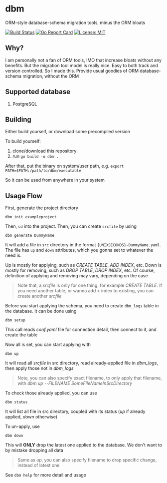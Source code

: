 # dbm
ORM-style database-schema migration tools, minus the ORM bloats

[![Build Status](https://travis-ci.org/aarondwi/dbm.svg?branch=master)](https://travis-ci.org/aarondwi/dbm)
[![Go Report Card](https://goreportcard.com/badge/github.com/aarondwi/dbm)](https://goreportcard.com/report/github.com/aarondwi/dbm)
[![License: MIT](https://img.shields.io/badge/License-MIT-yellow.svg)](https://opensource.org/licenses/MIT)

Why?
--------------------------
I am personally not a fan of ORM tools, IMO that increase bloats without any benefits.
But the migration tool model is really nice. Easy to both track and version controlled.
So I made this. Provide usual goodies of ORM database-schema migration, without the ORM

Supported database
--------------------------
1. PostgreSQL

Building
--------------------------
Either build yourself, or download some precompiled version

To build yourself:
1. clone/download this repository
2. run `go build -o dbm .`

After that, put the binary on system/user path, e.g. `export PATH=$PATH:/path/to/dbm/executable`

So it can be used from anywhere in your system

Usage Flow
--------------------------
First, generate the project directory
```
dbm init exampleproject
```

Then, `cd` into the project. Then, you can create `srcfile` by using
```
dbm generate DummyName
```
It will add a file in `src` directory in the format `{UNIXSECONDS}-DummyName.yaml`. The file has `up` and `down` attributes, which you gonna set to whatever the need is.

Up is mostly for applying, such as *CREATE TABLE*, *ADD INDEX*, etc. Down is mostly for removing, such as *DROP TABLE*, *DROP INDEX*, etc. Of course, definition of applying and removing may vary, depending on the case

> Note that, a *srcfile* is only for one thing, for example *CREATE TABLE*. If you need another table, or wanna add > index to existing, you can create another *srcfile*

Before you start applying the schema, you need to create `dbm_logs` table in the database. It can be done using
```
dbm setup
```
This call reads *conf.yaml* file for connection detail, then connect to it, and create the table

Now all is set, you can start applying with
```
dbm up
```
It will read all *srcfile* in src directory, read already-applied file in *dbm_logs*, then apply those not in *dbm_logs*

> Note, you can also specify exact filename, to only apply that filename, with *dbm up --FILENAME SomeFileNameInSrcDirectory*

To check those already applied, you can use
```
dbm status
```
It will list all file in src directory, coupled with its status (*up* if already applied, *down* otherwise)

To un-apply, use
```
dbm down
```
This will **ONLY** drop the latest one applied to the database. We don't want to by mistake dropping all data

> Same as *up*, you can also specify filename to drop specific change, instead of latest one 

See `dbm help` for more detail and usage
